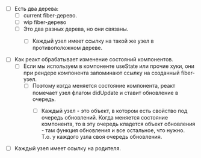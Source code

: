 - [ ] Есть два дерева:
  - [ ] current fiber-дерево.
  - [ ] wip fiber-дерево
  - [ ] Это два разных дерева, но они связаны.
    - [ ] Каждый узел имеет ссылку на такой же узел в противоположном дереве.



- [ ] Как реакт обрабатывает изменение состояний компонентов.
  - [ ] Если мы используем в компоненте useState или прочие хуки, они при рендере компонента запоминают ссылку на созданный fiber-узел.
    - [ ] Поэтому когда меняется состояние компонента, реакт помечает узел флагом didUpdate и ставит обновление в очередь.
      - [ ] Каждый узел - это объект, в котором есть свойство под очередь обновлений. Когда меняется состояние компонента, то в эту очередь кладется объект обновления - там функция обновления и все остальное, что нужно. Т.о. у каждого узла своя очередь обновления.









- [ ] Каждый узел имеет ссылку на родителя.
